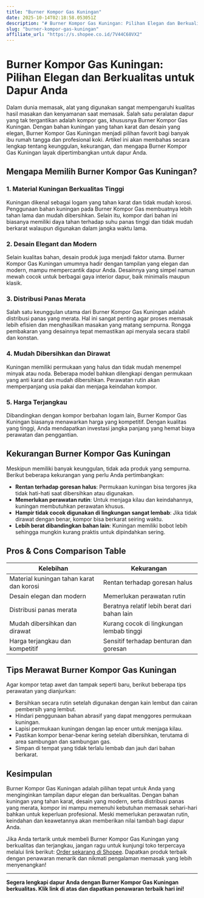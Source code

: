 ```yaml
---
title: "Burner Kompor Gas Kuningan"
date: 2025-10-14T02:18:58.053051Z
description: "# Burner Kompor Gas Kuningan: Pilihan Elegan dan Berkualitas untuk Dapur Anda..."
slug: "burner-kompor-gas-kuningan"
affiliate_url: "https://s.shopee.co.id/7V44C68VX2"
---
```

# Burner Kompor Gas Kuningan: Pilihan Elegan dan Berkualitas untuk Dapur Anda

Dalam dunia memasak, alat yang digunakan sangat mempengaruhi kualitas hasil masakan dan kenyamanan saat memasak. Salah satu peralatan dapur yang tak tergantikan adalah kompor gas, khususnya Burner Kompor Gas Kuningan. Dengan bahan kuningan yang tahan karat dan desain yang elegan, Burner Kompor Gas Kuningan menjadi pilihan favorit bagi banyak ibu rumah tangga dan profesional koki. Artikel ini akan membahas secara lengkap tentang keunggulan, kekurangan, dan mengapa Burner Kompor Gas Kuningan layak dipertimbangkan untuk dapur Anda.

## Mengapa Memilih Burner Kompor Gas Kuningan?

### 1. Material Kuningan Berkualitas Tinggi

Kuningan dikenal sebagai logam yang tahan karat dan tidak mudah korosi. Penggunaan bahan kuningan pada Burner Kompor Gas membuatnya lebih tahan lama dan mudah dibersihkan. Selain itu, kompor dari bahan ini biasanya memiliki daya tahan terhadap suhu panas tinggi dan tidak mudah berkarat walaupun digunakan dalam jangka waktu lama.

### 2. Desain Elegant dan Modern

Selain kualitas bahan, desain produk juga menjadi faktor utama. Burner Kompor Gas Kuningan umumnya hadir dengan tampilan yang elegan dan modern, mampu mempercantik dapur Anda. Desainnya yang simpel namun mewah cocok untuk berbagai gaya interior dapur, baik minimalis maupun klasik.

### 3. Distribusi Panas Merata

Salah satu keunggulan utama dari Burner Kompor Gas Kuningan adalah distribusi panas yang merata. Hal ini sangat penting agar proses memasak lebih efisien dan menghasilkan masakan yang matang sempurna. Rongga pembakaran yang desainnya tepat memastikan api menyala secara stabil dan konstan.

### 4. Mudah Dibersihkan dan Dirawat

Kuningan memiliki permukaan yang halus dan tidak mudah menempel minyak atau noda. Beberapa model bahkan dilengkapi dengan permukaan yang anti karat dan mudah dibersihkan. Perawatan rutin akan memperpanjang usia pakai dan menjaga keindahan kompor.

### 5. Harga Terjangkau

Dibandingkan dengan kompor berbahan logam lain, Burner Kompor Gas Kuningan biasanya menawarkan harga yang kompetitif. Dengan kualitas yang tinggi, Anda mendapatkan investasi jangka panjang yang hemat biaya perawatan dan penggantian.

## Kekurangan Burner Kompor Gas Kuningan

Meskipun memiliki banyak keunggulan, tidak ada produk yang sempurna. Berikut beberapa kekurangan yang perlu Anda pertimbangkan:

- **Rentan terhadap goresan halus**: Permukaan kuningan bisa tergores jika tidak hati-hati saat dibersihkan atau digunakan.
- **Memerlukan perawatan rutin**: Untuk menjaga kilau dan keindahannya, kuningan membutuhkan perawatan khusus.
- **Hampir tidak cocok digunakan di lingkungan sangat lembab**: Jika tidak dirawat dengan benar, kompor bisa berkarat seiring waktu.
- **Lebih berat dibandingkan bahan lain**: Kuningan memiliki bobot lebih sehingga mungkin kurang praktis untuk dipindahkan sering.

## Pros & Cons Comparison Table

| Kelebihan                                      | Kekurangan                                       |
|------------------------------------------------|--------------------------------------------------|
| Material kuningan tahan karat dan korosi     | Rentan terhadap goresan halus                  |
| Desain elegan dan modern                     | Memerlukan perawatan rutin                    |
| Distribusi panas merata                       | Beratnya relatif lebih berat dari bahan lain  |
| Mudah dibersihkan dan dirawat                | Kurang cocok di lingkungan lembab tinggi       |
| Harga terjangkau dan kompetitif               | Sensitif terhadap benturan dan goresan       |

## Tips Merawat Burner Kompor Gas Kuningan

Agar kompor tetap awet dan tampak seperti baru, berikut beberapa tips perawatan yang dianjurkan:

- Bersihkan secara rutin setelah digunakan dengan kain lembut dan cairan pembersih yang lembut.
- Hindari penggunaan bahan abrasif yang dapat menggores permukaan kuningan.
- Lapisi permukaan kuningan dengan lap encer untuk menjaga kilau.
- Pastikan kompor benar-benar kering setelah dibersihkan, terutama di area sambungan dan sambungan gas.
- Simpan di tempat yang tidak terlalu lembab dan jauh dari bahan berkarat.

## Kesimpulan

Burner Kompor Gas Kuningan adalah pilihan tepat untuk Anda yang menginginkan tampilan dapur elegan dan berkualitas. Dengan bahan kuningan yang tahan karat, desain yang modern, serta distribusi panas yang merata, kompor ini mampu memenuhi kebutuhan memasak sehari-hari bahkan untuk keperluan profesional. Meski memerlukan perawatan rutin, keindahan dan keawetannya akan memberikan nilai tambah bagi dapur Anda.

Jika Anda tertarik untuk membeli Burner Kompor Gas Kuningan yang berkualitas dan terjangkau, jangan ragu untuk kunjungi toko terpercaya melalui link berikut: [Order sekarang di Shopee](https://s.shopee.co.id/7V44C68VX2). Dapatkan produk terbaik dengan penawaran menarik dan nikmati pengalaman memasak yang lebih menyenangkan!

---

**Segera lengkapi dapur Anda dengan Burner Kompor Gas Kuningan berkualitas. Klik link di atas dan dapatkan penawaran terbaik hari ini!**